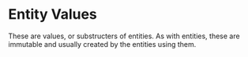 # Entity Values

These are values, or substructers of entities. As with entities, these are immutable and usually created by the entities using them.
